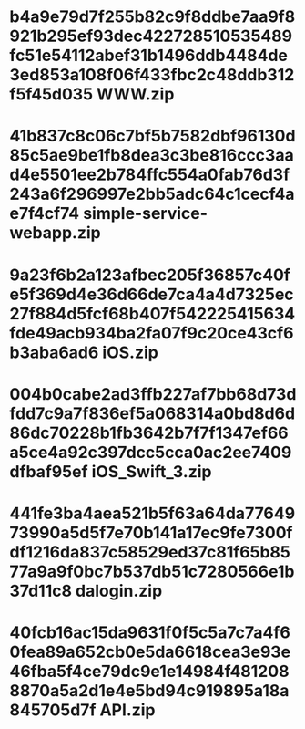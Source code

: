 # b4a9e79d7f255b82c9f8ddbe7aa9f8921b295ef93dec422728510535489fc51e54112abef31b1496ddb4484de3ed853a108f06f433fbc2c48ddb312f5f45d035  WWW.zip
# 41b837c8c06c7bf5b7582dbf96130d85c5ae9be1fb8dea3c3be816ccc3aad4e5501ee2b784ffc554a0fab76d3f243a6f296997e2bb5adc64c1cecf4ae7f4cf74  simple-service-webapp.zip
# 9a23f6b2a123afbec205f36857c40fe5f369d4e36d66de7ca4a4d7325ec27f884d5fcf68b407f542225415634fde49acb934ba2fa07f9c20ce43cf6b3aba6ad6  iOS.zip
# 004b0cabe2ad3ffb227af7bb68d73dfdd7c9a7f836ef5a068314a0bd8d6d86dc70228b1fb3642b7f7f1347ef66a5ce4a92c397dcc5cca0ac2ee7409dfbaf95ef  iOS_Swift_3.zip
# 441fe3ba4aea521b5f63a64da7764973990a5d5f7e70b141a17ec9fe7300fdf1216da837c58529ed37c81f65b8577a9a9f0bc7b537db51c7280566e1b37d11c8  dalogin.zip
# 40fcb16ac15da9631f0f5c5a7c7a4f60fea89a652cb0e5da6618cea3e93e46fba5f4ce79dc9e1e14984f4812088870a5a2d1e4e5bd94c919895a18a845705d7f  API.zip